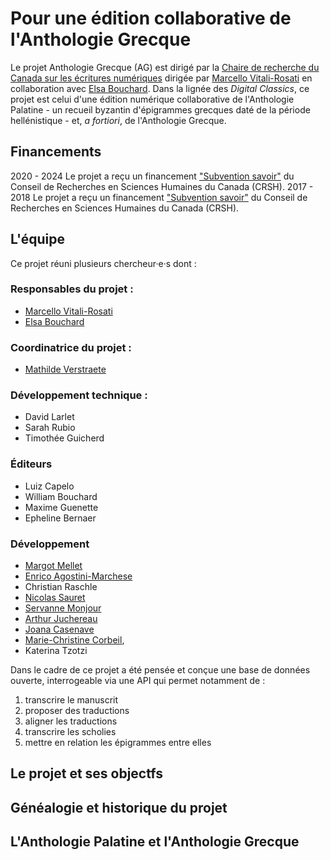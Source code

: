 # Pour une édition collaborative de l'Anthologie Grecque 
Le projet Anthologie Grecque (AG) est dirigé par la [Chaire de recherche du Canada sur les écritures numériques](http://lightiumdev.ecrituresnumeriques.ca/fr/) dirigée par [Marcello Vitali-Rosati](http://ecrituresnumeriques.ca/fr/Equipe/Marcello-Vitali-Rosati-) en collaboration avec [Elsa Bouchard](https://philo.umontreal.ca/repertoire-departement/professeurs/professeur/in/in19213/sg/Elsa%20Bouchard/). 
Dans la lignée des *Digital Classics*, ce projet est celui d'une édition numérique collaborative de l'Anthologie Palatine - un recueil byzantin d'épigrammes grecques daté de la période hellénistique - et, *a fortiori*, de l'Anthologie Grecque. 

## Financements 
2020 - 2024 
Le projet a reçu un financement ["Subvention savoir"](http://www.sshrc-crsh.gc.ca/funding-financement/programs-programmes/insight_development_grants-subventions_de_developpement_savoir-fra.aspx) du Conseil de Recherches en Sciences Humaines du Canada (CRSH).
2017 - 2018 
Le projet a reçu un financement ["Subvention savoir"](http://www.sshrc-crsh.gc.ca/funding-financement/programs-programmes/insight_development_grants-subventions_de_developpement_savoir-fra.aspx) du Conseil de Recherches en Sciences Humaines du Canada (CRSH).

## L'équipe 
Ce projet réuni plusieurs chercheur·e·s dont : 
### Responsables du projet :
- [Marcello Vitali-Rosati](http://ecrituresnumeriques.ca/fr/Equipe/Marcello-Vitali-Rosati-) 
- [Elsa Bouchard](https://www.crihn.org/membres/bouchard-elsa/)
### Coordinatrice du projet :
- [Mathilde Verstraete](https://ecrituresnumeriques.ca/fr/Equipe/Mathilde-Verstraete)
### Développement technique : 
- David Larlet
- Sarah Rubio
- Timothée Guicherd
### Éditeurs 
- Luiz Capelo 
- William Bouchard
- Maxime Guenette
- Epheline Bernaer 
### Développement 
- [Margot Mellet](http://ecrituresnumeriques.ca/fr/Equipe/Margot-Mellet) 
- [Enrico Agostini-Marchese](http://ecrituresnumeriques.ca/fr/Equipe/Enrico-Agostini-Marchese)
- Christian Raschle
- [Nicolas Sauret](http://ecrituresnumeriques.ca/fr/Equipe/Nicolas-Sauret)
- [Servanne Monjour](http://ecrituresnumeriques.ca/fr/Equipe/Servanne-Monjour)
- [Arthur Juchereau](http://ecrituresnumeriques.ca/fr/Equipe/Arthur-Juchereau)
- [Joana Casenave](http://ecrituresnumeriques.ca/fr/Equipe/Joana-Casenave)
- [Marie-Christine Corbeil](http://ecrituresnumeriques.ca/fr/Equipe/Marie-Christine-Corbeil), 
- Katerina Tzotzi


Dans le cadre de ce projet a été pensée et conçue une base de données ouverte, interrogeable via une API qui permet notamment de :

1.	transcrire le manuscrit
2.	proposer des traductions
3.	aligner les traductions
4.	transcrire les scholies
5.	mettre en relation les épigrammes entre elles

## Le projet et ses objectfs 

## Généalogie et historique du projet 

## L'Anthologie Palatine et l'Anthologie Grecque



